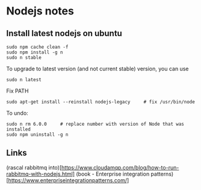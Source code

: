 # Nodejs notes

## Install latest nodejs on ubuntu
```
sudo npm cache clean -f
sudo npm install -g n
sudo n stable
```
To upgrade to latest version (and not current stable) version, you can use
```
sudo n latest
```
Fix PATH
```
sudo apt-get install --reinstall nodejs-legacy     # fix /usr/bin/node
```
To undo:
```
sudo n rm 6.0.0     # replace number with version of Node that was installed
sudo npm uninstall -g n
```
## Links
(rascal rabbitmq into)[https://www.cloudamqp.com/blog/how-to-run-rabbitmq-with-nodejs.html]
(book - Enterprise integration patterns)[https://www.enterpriseintegrationpatterns.com/]
